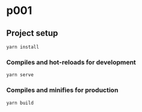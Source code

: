 # p001

## Project setup
```
yarn install
```

### Compiles and hot-reloads for development
```
yarn serve
```

### Compiles and minifies for production
```
yarn build
```